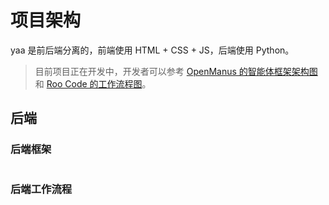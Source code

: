 # 项目架构

yaa 是前后端分离的，前端使用 HTML + CSS + JS，后端使用 Python。

> 目前项目正在开发中，开发者可以参考 [OpenManus 的智能体框架架构图](openManus.md)和 [Roo Code 的工作流程图](Roo_Code.md)。

## 后端

### 后端框架

```mermaid
```

### 后端工作流程

```mermaid
```
